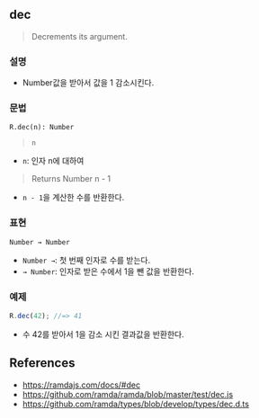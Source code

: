 ## dec
> Decrements its argument.

### 설명

- Number값을 받아서 값을 1 감소시킨다.

### 문법 

```
R.dec(n): Number
```
> `n`
- `n`: 인자 n에 대하여
> Returns Number n - 1
- `n - 1`을 계산한 수를 반환한다.

### 표현

```
Number → Number
```
- `Number →`: 첫 번째 인자로 수를 받는다.
- `→ Number`: 인자로 받은 수에서 1을 뺀 값을 반환한다.

### 예제
```js
R.dec(42); //=> 41
```
- 수 42를 받아서 1을 감소 시킨 결과값을 반환한다.

## References

- https://ramdajs.com/docs/#dec
- https://github.com/ramda/ramda/blob/master/test/dec.js
- https://github.com/ramda/types/blob/develop/types/dec.d.ts
